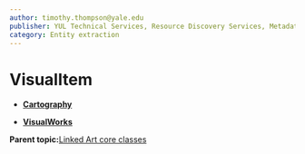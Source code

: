 ```yaml
---
author: timothy.thompson@yale.edu
publisher: YUL Technical Services, Resource Discovery Services, Metadata Services Unit
category: Entity extraction
---
```


# VisualItem

-   **[Cartography](../../concepts/supertypes/cartography.md)**  

-   **[VisualWorks](../../concepts/supertypes/visualworks.md)**  


**Parent topic:**[Linked Art core classes](../../concepts/supertypes/core_classes.md)

